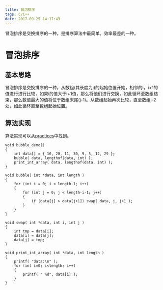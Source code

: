 ```yaml
---
title: 冒泡排序
tags: C/C++
date: 2017-09-25 14:17:49
---
```

冒泡排序是交换排序的一种，是排序算法中最简单，效率最差的一种。
<!-- more -->
# 冒泡排序
## 基本思路
冒泡排序是交换排序的一种，从数组(其长度为j)的起始位置开始，相邻的i，i+1的值进行进行比较，如果i的值大于i+1值，那么将他们进行交换，如此循环至数组结束，那么数值最大的值将位于数组末尾(j-1)。从数组起始再次比较，直至数组j-2处，如此循环直至数组起始位置。

## 算法实现
算法实现可以从[practices](https://github.com/brucegu/practices/tree/master/algorithm/sort)中找到。
```
void bubble_demo()
{
    int data[] = { 10, 20, 11, 30, 9, 5, 12, 29 };
    bubble( data, lengthof(data, int) );
    print_int_array( data, lengthof(data, int) );
}

void bubble( int *data, int length )
{
    for (int i = 0; i < length-1; i++)
    {
        for (int j = 0; j < length-i-1; j++)
        {
            if (data[j] > data[j+1]) swap( data, j, j+1 );
        }
    }
}

void swap( int *data, int i, int j )
{
    int tmp = data[i];
    data[i] = data[j];
    data[j] = tmp;
}

void print_int_array( int *data, int length )
{
    printf( "data:\n" );
    for (int i=0; i<length; i++)
    {
        printf( " %d", data[i] );
    }
}
```

